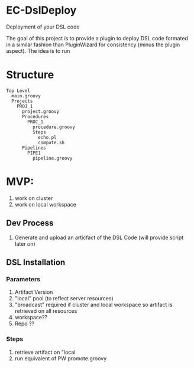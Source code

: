 # EC-DslDeploy
Deployment of your DSL code

The goal of this project is to provide a plugin to deploy DSL code formated in a similar fashion than PluginWizard for consistency (minus the plugin aspect).
The idea is to run 

# Structure
```
Top Level
  main.groovy
  Projects
    PROJ_1
      project.groovy
      Procedures
        PROC_1
          procedure.groovy
          Steps
            echo.pl
            compute.sh
      Pipelines
        PIPE1
          pipeline.groovy
```         
# MVP:
1. work on cluster
2. work on local workspace

## Dev Process
1. Generate and upload an articfact of the DSL Code (will provide script later on)

## DSL Installation

### Parameters
1. Artifact Version
1. "local" pool (to reflect server resources)
1. "broadcast" required if cluster and local workspace so artifact is retrieved on all resources
1. workspace??
1. Repo ??

### Steps
1. retrieve artifact on "local
2. run equivalent of PW promote.groovy

